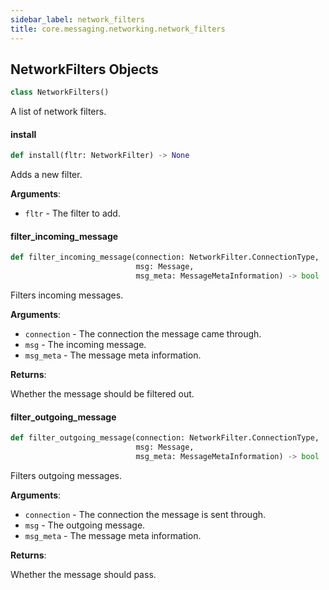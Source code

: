 ```yaml
---
sidebar_label: network_filters
title: core.messaging.networking.network_filters
---
```


## NetworkFilters Objects

```python
class NetworkFilters()
```

A list of network filters.

#### install

```python
def install(fltr: NetworkFilter) -> None
```

Adds a new filter.

**Arguments**:

- `fltr` - The filter to add.

#### filter\_incoming\_message

```python
def filter_incoming_message(connection: NetworkFilter.ConnectionType,
                            msg: Message,
                            msg_meta: MessageMetaInformation) -> bool
```

Filters incoming messages.

**Arguments**:

- `connection` - The connection the message came through.
- `msg` - The incoming message.
- `msg_meta` - The message meta information.
  

**Returns**:

  Whether the message should be filtered out.

#### filter\_outgoing\_message

```python
def filter_outgoing_message(connection: NetworkFilter.ConnectionType,
                            msg: Message,
                            msg_meta: MessageMetaInformation) -> bool
```

Filters outgoing messages.

**Arguments**:

- `connection` - The connection the message is sent through.
- `msg` - The outgoing message.
- `msg_meta` - The message meta information.
  

**Returns**:

  Whether the message should pass.

